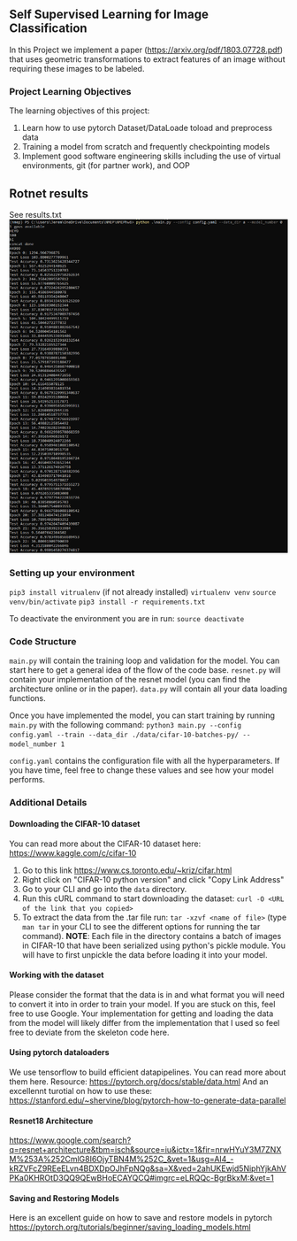 ## Self Supervised Learning for Image Classification

In this Project we implement a paper (https://arxiv.org/pdf/1803.07728.pdf) that uses geometric transformations to extract features of an image without requiring these images to be labeled.

### Project Learning Objectives
The learning objectives of this project:
1. Learn how to use pytorch Dataset/DataLoade toload and preprocess data
2. Training a model from scratch and frequently checkpointing models
3. Implement good software engineering skills including the use of virtual environments, git (for partner work), and OOP


## Rotnet results
See results.txt
![Screenshot](rotnetresults.PNG)


### Setting up your environment
`pip3 install vitrualenv` (if not already installed)
`virtualenv venv`
`source venv/bin/activate`
`pip3 install -r requirements.txt`

To deactivate the environment you are in run:
`source deactivate`

### Code Structure
`main.py` will contain the training loop and validation for the model. You can start here to get a general idea of the flow of the code base.
`resnet.py` will contain your implementation of the resnet model (you can find the architecture online or in the paper).
`data.py` will contain all your data loading functions.

Once you have implemented the model, you can start training by running `main.py` with the following command:
`python3 main.py --config config.yaml --train --data_dir ./data/cifar-10-batches-py/ --model_number 1`

`config.yaml` contains the configuration file with all the hyperparameters. If you have time, feel free to change these values and see how your model performs.

### Additional Details
#### Downloading the CIFAR-10 dataset
You can read more about the CIFAR-10 dataset here: https://www.kaggle.com/c/cifar-10
1. Go to this link https://www.cs.toronto.edu/~kriz/cifar.html
2. Right click on "CIFAR-10 python version" and click "Copy Link Address"
3. Go to your CLI and go into the `data` directory.
4. Run this cURL command to start downloading the dataset: `curl -O <URL of the link that you copied>`
5. To extract the data from the .tar file run: `tar -xzvf <name of file>` (type `man tar` in your CLI to see the different options for running the tar command).
**NOTE**: Each file in the directory contains a batch of images in CIFAR-10 that have been serialized using python's pickle module. You will have to first unpickle the data before loading it into your model.

#### Working with the dataset
Please consider the format that the data is in and what format you will need to convert it into in order to train your model. If you are stuck on this, feel free to use Google.
Your implementation for getting and loading the data from the model will likely differ from the implementation that I used so feel free to deviate from the skeleton code here.

#### Using pytorch dataloaders
We use tensorflow to build efficient datapipelines. You can read more about them here.
Resource: https://pytorch.org/docs/stable/data.html
And an excellennt turotial on how to use these: https://stanford.edu/~shervine/blog/pytorch-how-to-generate-data-parallel


#### Resnet18 Architecture
https://www.google.com/search?q=resnet+architecture&tbm=isch&source=iu&ictx=1&fir=nrwHYuY3M7ZNXM%253A%252CmlG8I6OjyTBN4M%252C_&vet=1&usg=AI4_-kRZVFcZ9REeELvn4BDXDpOJhFpNQg&sa=X&ved=2ahUKEwjd5NiphYjkAhVPKa0KHROtD3QQ9QEwBHoECAYQCQ#imgrc=eLRQQc-BgrBkxM:&vet=1

#### Saving and Restoring Models
Here is an excellent guide on how to save and restore models in pytorch
https://pytorch.org/tutorials/beginner/saving_loading_models.html
